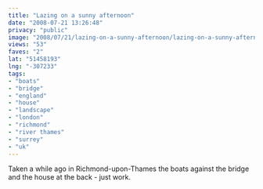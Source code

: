 ```yaml
---
title: "Lazing on a sunny afternoon"
date: "2008-07-21 13:26:48"
privacy: "public"
image: "2008/07/21/lazing-on-a-sunny-afternoon/lazing-on-a-sunny-afternoon.jpg"
views: "53"
faves: "2"
lat: "51458193"
lng: "-307233"
tags:
- "boats"
- "bridge"
- "england"
- "house"
- "landscape"
- "london"
- "richmond"
- "river thames"
- "surrey"
- "uk"
---
```

Taken a while ago in Richmond-upon-Thames the boats against the bridge and the house at the back - just work.<a href="/photos/2008/07/21/lazing-on-a-sunny-afternoon"></a>

